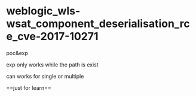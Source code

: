 # weblogic_wls-wsat_component_deserialisation_rce_cve-2017-10271  

poc&exp  

exp only works while the path is exist  

can works for single or multiple

==just for learn==
